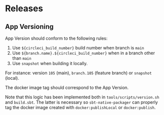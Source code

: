 # Releases

## App Versioning

App Version should conform to the following rules: 
1) Use `${circleci_build_number}` build number when branch is `main`
1) Use `${branch.name}.${circleci_build_number}` when in a branch other than `main`
1) Use `snapshot` when building it locally. 

For instance: version `105` (main), `branch.105` (feature branch) or `snapshot` (local).

The docker image tag should correspond to the App Version.

Note that this logic has been implemented both in `tools/scripts/version.sh` and `build.sbt`. The latter is necessary so `sbt-native-packager` can properly tag the docker image created with `docker:publishLocal` or `docker:publish`.